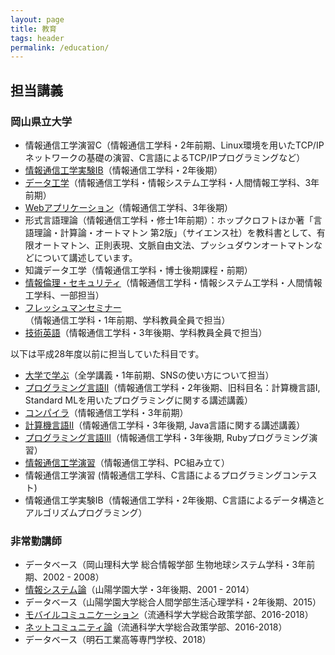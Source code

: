 ```yaml
---
layout: page
title: 教育
tags: header
permalink: /education/
---
```

## 担当講義

### 岡山県立大学

- 情報通信工学演習C（情報通信工学科・2年前期、Linux環境を用いたTCP/IPネットワークの基礎の演習、C言語によるTCP/IPプログラミングなど）
- [情報通信工学実験IB](/opu-experiments-ii/)（情報通信工学科・2年後期）
- [データ工学](/opu-dataengineering/)（情報通信工学科・情報システム工学科・人間情報工学科、3年前期）
- [Webアプリケーション](/opu-webapplications/)（情報通信工学科、3年後期）
- 形式言語理論（情報通信工学科・修士1年前期）：ホップクロフトほか著「言語理論・計算論・オートマトン 第2版」（サイエンス社）を教科書として、有限オートマトン、正則表現、文脈自由文法、プッシュダウンオートマトンなどについて講述しています。
- 知識データ工学（情報通信工学科・博士後期課程・前期）
- [情報倫理・セキュリティ](/opu-computersecurity/)（情報通信工学科・情報システム工学科・人間情報工学科、一部担当）
- [フレッシュマンセミナー](/opu-freshman-seminar/)（情報通信工学科・1年前期、学科教員全員で担当）
- [技術英語](/opu-technical-english/)（情報通信工学科・3年後期、学科教員全員で担当）

以下は平成28年度以前に担当していた科目です。

- [大学で学ぶ](/opu-sns/)（全学講義・1年前期、SNSの使い方について担当）
- [プログラミング言語II](/opu-programming-language-ii/)（情報通信工学科・2年後期、旧科目名：計算機言語I, Standard MLを用いたプログラミングに関する講述講義）
- [コンパイラ](/opu-compiler/)（情報通信工学科・3年前期）
- [計算機言語II](/opu-computer-language-ii/)（情報通信工学科・3年後期, Java言語に関する講述講義）
- [プログラミング言語III](/opu-programming-language-iii/)（情報通信工学科・3年後期, Rubyプログラミング演習）
- [情報通信工学演習](/opu-exercise-pc/)（情報通信工学科、PC組み立て）
- 情報通信工学演習 (情報通信工学科、C言語によるプログラミングコンテスト)
- 情報通信工学実験IB（情報通信工学科・2年後期、C言語によるデータ構造とアルゴリズムプログラミング）

### 非常勤講師

- データベース（岡山理科大学 総合情報学部 生物地球システム学科・3年前期、2002 - 2008）
- [情報システム論](/sguc-infosystems/)（山陽学園大学・3年後期、2001 - 2014）
- データベース（山陽学園大学総合人間学部生活心理学科・2年後期、2015）
- [モバイルコミュニケーション](/umds-mobilecommunication/)（流通科学大学総合政策学部、2016-2018）
- [ネットコミュニティ論](/umds-netcommunity/)（流通科学大学総合政策学部、2016-2018）
- データベース（明石工業高等専門学校、2018）
